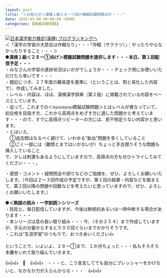 ```yaml
---
layout: post
title: "＜お知らせ＞漢検１級２８－①向け模擬試験問題ほか・・・"
date: 2016-05-08 00:00:00 +0900
categories: [模擬試験問題]
---
```


[![](/syuusyuu9701/assets/images/＜お知らせ＞漢検１級２８－①向け模擬試験問題ほか・・・-br_c_3028_1.gif)](http://blog.with2.net/link.php?1659096:3028 "日本漢字能力検定(漢検) ブログランキングへ")[日本漢字能力検定(漢検) ブログランキングへ](http://blog.with2.net/link.php?1659096:3028)  
＜「漢字の学習の大禁忌は作輟なり」・・・「作輟（サクテツ）」：やったりやらなかったりすること・・・＞  
**●漢検１級＜２８ー①向け＞模擬試験問題を提供します・・・本日、第１回配信予定・・・**  
・みなさんの学習の進捗状況はいかがでしょうか・・・チェック用にお使いいただけたら幸いです・・・  
・題記につき、２７年度の難易度を基準に（ということは、割と易化した内容で）、作成してみました。  
・レベル・内容は、ほぼ、漢検漢字辞典（第２版）に掲載されている内容をベースとしています。  
・従って、これまでの＜syuusyuu模擬試験問題＞とはレベルが異なっていて、初合格を目指す方、これから高得点をめざす方に適した問題かと考えています・・・ので、すでに高得点リピーターの方には、若干物足りない内容かと思います。  
・とはいえ、  
　①過去問はなるべく避けて、いわゆる“新出”問題を多くしていること  
　②ごく一部には（難問とまではいかないが）ちょっと手古摺りそうな問題も挿入していること  
で、少しは刺激もあるようにしていますので、高得点の方もぜひトライしてみてください・・・。  
  
・感想・コメント・疑問照会や誤りなどのご指摘を、ぜひ、よろしくお願いいたします。（今回は２～３回作成の予定ですが、第１回の結果・内容などを踏まえて、第２回以降の問題や回数などを考えたいと思っていますので、ぜひ、よろしくお願いいたします。）  
  
**●＜熟語の読み・一字訓読＞シリーズ**  
・矻矻と、毎日配信していますが、今後は断続的あるいは一時中断する場合があります・・・  
・本シリーズは息の長い取り組み・・・今、（その２５４）まで作成していますが、手元の分量からすると５００回ぐらいまでかかりそうです。  
・これは“生涯学習”のつもりで、おつきあいください👍  
  
ということで、いよいよ、２８ー①まで、１か月ちょっと・・・私もそろそろ本腰をいれて取り組んでいきます。  
  
👍👍👍　🐒　👍👍👍　・・・と、こう宣言してでも自分にプレッシャーをかけないと、なかなか力が入らんからな・・・　👍👍👍  